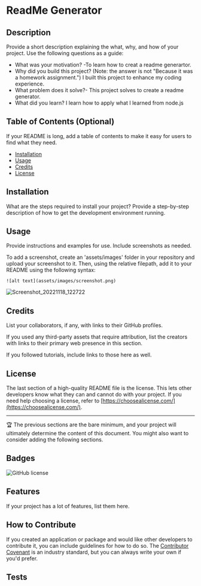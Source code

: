 # ReadMe Generator

  ## Description

Provide a short description explaining the what, why, and how of your project. Use the following questions as a guide:

- What was your motivation? -To learn how to creat a readme generartor.
- Why did you build this project? (Note: the answer is not "Because it was a homework assignment.") I built this project to enhance my coding experience.
- What problem does it solve?- This project solves to create a readme generator. 
- What did you learn? I learn how to apply what I learned from node.js

## Table of Contents (Optional)

If your README is long, add a table of contents to make it easy for users to find what they need.

- [Installation](#installation)
- [Usage](#usage)
- [Credits](#credits)
- [License](#license)
## Installation

What are the steps required to install your project? Provide a step-by-step description of how to get the development environment running.

## Usage

Provide instructions and examples for use. Include screenshots as needed.

To add a screenshot, create an 'assets/images' folder in your repository and upload your screenshot to it. Then, using the relative filepath, add it to your README using the following syntax:

  
    ![alt text](assets/images/screenshot.png)
    
![Screenshot_20221118_122722](https://user-images.githubusercontent.com/112784768/202796568-328041f1-5cbb-418e-afb7-81935478c9c5.png)

## Credits

List your collaborators, if any, with links to their GitHub profiles.

If you used any third-party assets that require attribution, list the creators with links to their primary web presence in this section.

If you followed tutorials, include links to those here as well.

## License

The last section of a high-quality README file is the license. This lets other developers know what they can and cannot do with your project. If you need help choosing a license, refer to [https://choosealicense.com/](https://choosealicense.com/).

---

🏆 The previous sections are the bare minimum, and your project will ultimately determine the content of this document. You might also want to consider adding the following sections.

## Badges

![GitHub license](https://img.shields.io/badge/license-undefined-green.svg)

## Features

If your project has a lot of features, list them here.

## How to Contribute

If you created an application or package and would like other developers to contribute it, you can include guidelines for how to do so. The [Contributor Covenant](https://www.contributor-covenant.org/) is an industry standard, but you can always write your own if you'd prefer.

## Tests
